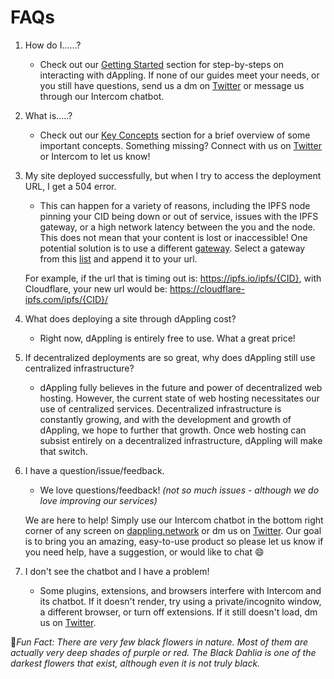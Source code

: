 # FAQs

1. How do I......?
   * Check out our [Getting Started](../getting-started/) section for step-by-steps on interacting with dAppling. If none of our guides meet your needs, or you still have questions, send us a dm on [Twitter](https://twitter.com/dApplingNetwork) or message us through our Intercom chatbot.
2. What is.....?
   * Check out our [Key Concepts](../key-concepts/) section for a brief overview of some important concepts. Something missing? Connect with us on [Twitter](https://twitter.com/dApplingNetwork) or Intercom to let us know!
3.  My site deployed successfully, but when I try to access the deployment URL, I get a 504 error.&#x20;

    * This can happen for a variety of reasons, including the IPFS node pinning your CID being down or out of service, issues with the IPFS gateway, or a high network latency between the you and the node. This does not mean that your content is lost or inaccessible! One potential solution is to use a different [gateway](https://docs.ipfs.tech/concepts/ipfs-gateway/#gateway-providers). Select a gateway from this [list](https://ipfs.github.io/public-gateway-checker/) and append it to your url.&#x20;

    For example, if the url that is timing out is: https://ipfs.io/ipfs/{CID}, with Cloudflare, your new url would be: https://cloudflare-ipfs.com/ipfs/{CID}/
4. What does deploying a site through dAppling cost?
   * Right now, dAppling is entirely free to use. What a great price!
5. If decentralized deployments are so great, why does dAppling still use centralized infrastructure?
   * dAppling fully believes in the future and power of decentralized web hosting. However, the current state of web hosting necessitates our use of centralized services. Decentralized infrastructure is constantly growing, and with the development and growth of dAppling, we hope to further that growth. Once web hosting can subsist entirely on a decentralized infrastructure, dAppling will make that switch.
6.  I have a question/issue/feedback.

    * We love questions/feedback! _(not so much issues - although we do love improving our services)_&#x20;

    We are here to help! Simply use our Intercom chatbot in the bottom right corner of any screen on [dappling.network](https://dappling.network) or dm us on [Twitter](https://twitter.com/dApplingNetwork). Our goal is to bring you an amazing, easy-to-use product so please let us know if you need help, have a suggestion, or would like to chat :smile:&#x20;
7. I don't see the chatbot and I have a problem!
   * Some plugins, extensions, and browsers interfere with Intercom and its chatbot. If it doesn't render, try using a private/incognito window, a different browser, or turn off extensions. If it still doesn't load, dm us on [Twitter](https://twitter.com/dApplingNetwork).&#x20;



:cactus:_Fun Fact: There are very few black flowers in nature. Most of them are actually very deep shades of purple or red. The Black Dahlia is one of the darkest flowers that exist, although even it is not truly black._

